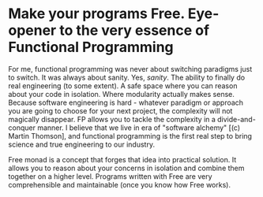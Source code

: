 # Make your programs Free. Eye-opener to the very essence of Functional Programming

For me, functional programming was never about switching paradigms just to
switch. It was always about sanity. Yes, *sanity*. The ability to finally do real
engineering (to some extent). A safe space where you can reason about your
code in isolation. Where modularity actually makes sense. Because software
engineering is hard - whatever paradigm or approach you are going to choose
for your next project, the complexity will not magically disappear. FP allows
you to tackle the complexity in a divide-and-conquer manner. I believe that
we live in era of "software alchemy" [(c) Martin Thomson], and functional
programming is the first real step to bring science and true engineering to
our industry.

Free monad is a concept that forges that idea into practical solution. It
allows you to reason about your concerns in isolation and combine them together
on a higher level. Programs written with Free are very comprehensible and
maintainable (once you know how Free works).

